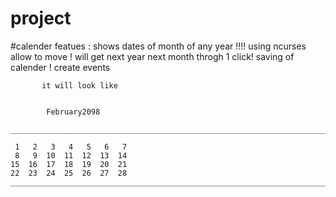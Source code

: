 # project
#calender
featues : shows dates of month of any year !!!!
           using ncurses
           allow to move  !
           will get next year next month throgh 1 click!
           saving of calender !
           create events 
           
           it will look like 
           
           
           	February2098
            
	_______________________________________________________________________________________

	 1	 2	 3	 4	 5	 6	 7
	 8	 9	10	11	12	13	14
	15	16	17	18	19	20	21
	22	23	24	25	26	27	28
	___________________________________________________________________________________________
